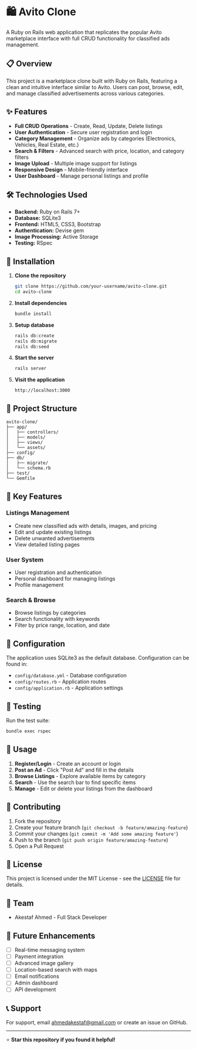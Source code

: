 # 🛍️ Avito Clone

A Ruby on Rails web application that replicates the popular Avito marketplace interface with full CRUD functionality for classified ads management.

## 📋 Overview

This project is a marketplace clone built with Ruby on Rails, featuring a clean and intuitive interface similar to Avito. Users can post, browse, edit, and manage classified advertisements across various categories.

## ✨ Features

- **Full CRUD Operations** - Create, Read, Update, Delete listings
- **User Authentication** - Secure user registration and login
- **Category Management** - Organize ads by categories (Electronics, Vehicles, Real Estate, etc.)
- **Search & Filters** - Advanced search with price, location, and category filters
- **Image Upload** - Multiple image support for listings
- **Responsive Design** - Mobile-friendly interface
- **User Dashboard** - Manage personal listings and profile

## 🛠️ Technologies Used

- **Backend:** Ruby on Rails 7+
- **Database:** SQLite3
- **Frontend:** HTML5, CSS3, Bootstrap
- **Authentication:** Devise gem
- **Image Processing:** Active Storage
- **Testing:** RSpec

## 🚀 Installation

1. **Clone the repository**
   ```bash
   git clone https://github.com/your-username/avito-clone.git
   cd avito-clone
   ```

2. **Install dependencies**
   ```bash
   bundle install
   ```

3. **Setup database**
   ```bash
   rails db:create
   rails db:migrate
   rails db:seed
   ```

4. **Start the server**
   ```bash
   rails server
   ```

5. **Visit the application**
   ```
   http://localhost:3000
   ```

## 📁 Project Structure

```
avito-clone/
├── app/
│   ├── controllers/
│   ├── models/
│   ├── views/
│   └── assets/
├── config/
├── db/
│   ├── migrate/
│   └── schema.rb
├── test/
└── Gemfile
```

## 🎯 Key Features

### Listings Management
- Create new classified ads with details, images, and pricing
- Edit and update existing listings
- Delete unwanted advertisements
- View detailed listing pages

### User System
- User registration and authentication
- Personal dashboard for managing listings
- Profile management

### Search & Browse
- Browse listings by categories
- Search functionality with keywords
- Filter by price range, location, and date

## 🔧 Configuration

The application uses SQLite3 as the default database. Configuration can be found in:
- `config/database.yml` - Database configuration
- `config/routes.rb` - Application routes
- `config/application.rb` - Application settings

## 🧪 Testing

Run the test suite:
```bash
bundle exec rspec
```

## 🚦 Usage

1. **Register/Login** - Create an account or login
2. **Post an Ad** - Click "Post Ad" and fill in the details
3. **Browse Listings** - Explore available items by category
4. **Search** - Use the search bar to find specific items
5. **Manage** - Edit or delete your listings from the dashboard

## 🤝 Contributing

1. Fork the repository
2. Create your feature branch (`git checkout -b feature/amazing-feature`)
3. Commit your changes (`git commit -m 'Add some amazing feature'`)
4. Push to the branch (`git push origin feature/amazing-feature`)
5. Open a Pull Request

## 📝 License

This project is licensed under the MIT License - see the [LICENSE](LICENSE) file for details.

## 👥 Team

- Akestaf Ahmed - Full Stack Developer

## 🔮 Future Enhancements

- [ ] Real-time messaging system
- [ ] Payment integration
- [ ] Advanced image gallery
- [ ] Location-based search with maps
- [ ] Email notifications
- [ ] Admin dashboard
- [ ] API development

## 📞 Support

For support, email ahmedakestaf@gmail.com or create an issue on GitHub.

---

⭐ **Star this repository if you found it helpful!**
